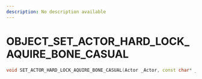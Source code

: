 ```yaml
---
description: No description available 
---
```


# OBJECT\_SET_ACTOR_HARD_LOCK_AQUIRE_BONE_CASUAL

```cpp
void SET_ACTOR_HARD_LOCK_AQUIRE_BONE_CASUAL(Actor _Actor, const char* _BoneName);
```